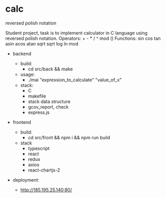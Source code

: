 # calc
reversed polish notation

Student project, task is to implement calculator in C language using reversed polish notation.
Operators: + - * / ^ mod ()
Functions: sin cos tan asin acos atan sqrt sqrt log ln mod

- backend
  - build:
    - cd src/back && make
  - usage:
    - ./mai "expression_to_calculate" "value_of_x"
  - stack:
    - C
    - makefile
    - stack data structure
    - gcov_report, check
    - express.js

- frontend
  - build:
    - cd src/front && npm i && npm run build
  - stack
    - typescript
    - react
    - redux
    - axios
    - react-chartjs-2

- deployment:
  - http://185.195.25.140:80/